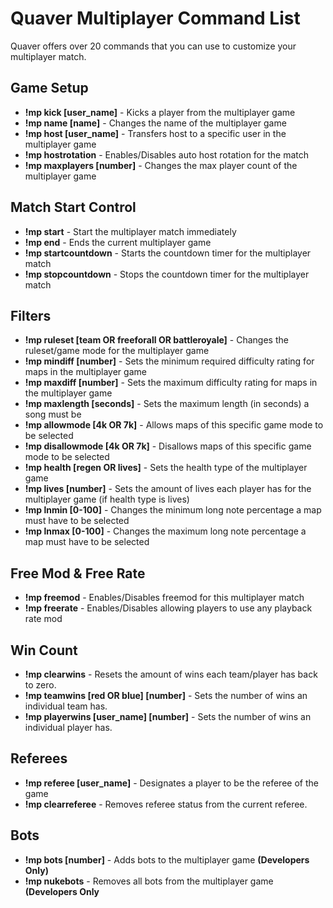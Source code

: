# Quaver Multiplayer Command List

Quaver offers over 20 commands that you can use to customize your multiplayer match.

## Game Setup

* **!mp kick [user_name]** - Kicks a player from the multiplayer game
* **!mp name [name]** - Changes the name of the multiplayer game
* **!mp host [user_name]** - Transfers host to a specific user in the multiplayer game
* **!mp hostrotation** - Enables/Disables auto host rotation for the match
* **!mp maxplayers [number]** - Changes the max player count of the multiplayer game

## Match Start Control

* **!mp start** - Start the multiplayer match immediately
* **!mp end** - Ends the current multiplayer game
* **!mp startcountdown** - Starts the countdown timer for the multiplayer match
* **!mp stopcountdown** - Stops the countdown timer for the multiplayer match

## Filters

* **!mp ruleset [team OR freeforall OR battleroyale]** - Changes the ruleset/game mode for the multiplayer game
* **!mp mindiff [number]** - Sets the minimum required difficulty rating for maps in the multiplayer game
* **!mp maxdiff [number]** - Sets the maximum difficulty rating for maps in the multiplayer game
* **!mp maxlength [seconds]** - Sets the maximum length (in seconds) a song must be
* **!mp allowmode [4k OR 7k]** - Allows maps of this specific game mode to be selected 
* **!mp disallowmode [4k OR 7k]** - Disallows maps of this specific game mode to be selected
* **!mp health [regen OR lives]** - Sets the health type of the multiplayer game
* **!mp lives [number]** - Sets the amount of lives each player has for the multiplayer game (if health type is lives)
* **!mp lnmin [0-100]** - Changes the minimum long note percentage a map must have to be selected
* **!mp lnmax [0-100]** - Changes the maximum long note percentage a map must have to be selected

## Free Mod & Free Rate
* **!mp freemod** - Enables/Disables freemod for this multiplayer match
* **!mp freerate** - Enables/Disables allowing players to use any playback rate mod


## Win Count

* **!mp clearwins** - Resets the amount of wins each team/player has back to zero.
* **!mp teamwins [red OR blue] [number]** - Sets the number of wins an individual team has.
* **!mp playerwins [user_name] [number]** - Sets the number of wins an individual player has.

## Referees

* **!mp referee [user_name]** - Designates a player to be the referee of the game
* **!mp clearreferee** - Removes referee status from the current referee.

## Bots

* **!mp bots [number]** - Adds bots to the multiplayer game **(Developers Only)**
* **!mp nukebots** - Removes all bots from the multiplayer game **(Developers Only**
